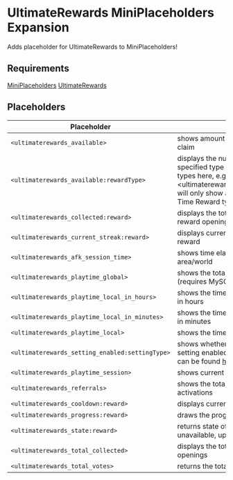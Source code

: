 # UltimateRewards MiniPlaceholders Expansion

Adds placeholder for UltimateRewards to MiniPlaceholders!

## Requirements
[MiniPlaceholders](https://github.com/MiniPlaceholders/MiniPlaceholders)
[UltimateRewards](https://www.spigotmc.org/resources/108055/)

## Placeholders

| Placeholder                                     | Description                                                                                                                                                                                     |
|-------------------------------------------------|-------------------------------------------------------------------------------------------------------------------------------------------------------------------------------------------------|
| `<ultimaterewards_available>`                   | shows amount of available rewards to claim                                                                                                                                                      |
| `<ultimaterewards_available:rewardType>`        | displays the number of rewards of the specified type to claim, available reward types here, e.g. <ultimaterewards_available:time_reward> will only show available rewards with Time Reward type |
| `<ultimaterewards_collected:reward>`            | displays the total number of specific reward openings                                                                                                                                           |
| `<ultimaterewards_current_streak:reward>`       | displays current streak of the specific reward                                                                                                                                                  |
| `<ultimaterewards_afk_session_time>`            | shows time elapsed in the AFK area/world                                                                                                                                                        |
| `<ultimaterewards_playtime_global>`             | shows the total time spent on network (requires MySQL)                                                                                                                                          |
| `<ultimaterewards_playtime_local_in_hours>`     | shows the time spent on current server in hours                                                                                                                                                 |
| `<ultimaterewards_playtime_local_in_minutes>`   | shows the time spent on current server in minutes                                                                                                                                               |
| `<ultimaterewards_playtime_local>`              | shows the time spent on current server                                                                                                                                                          |
| `<ultimaterewards_setting_enabled:settingType>` | shows whether the player has the given setting enabled (true/false), setting type can be found [here](https://ultimaterewards.athelion.eu/configuration/rewards/reward-settings)                |
| `<ultimaterewards_playtime_session>`            | shows current session play-time                                                                                                                                                                 |
| `<ultimaterewards_referrals>`                   | shows the total number of referral activations                                                                                                                                                  |
| `<ultimaterewards_cooldown:reward>`             | displays current state of reward                                                                                                                                                                |
| `<ultimaterewards_progress:reward>`             | draws the progress bar of the reward                                                                                                                                                            |
| `<ultimaterewards_state:reward>`                | returns state of reward, e.g. available, unavailable, upcoming, locked                                                                                                                          |
| `<ultimaterewards_total_collected>`             | displays the total number of reward openings                                                                                                                                                    |
| `<ultimaterewards_total_votes>`                 | returns the total number of player's votes                                                                                                                                                      |

